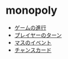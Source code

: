 # monopoly

* [ゲームの進行](game.md)
* [プレイヤーのターン](turn.md)
* [マスのイベント](event.md)
* [チャンスカード](chancecard.md)
